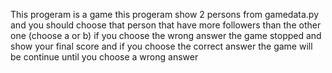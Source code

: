 This progeram is a game 
this progeram show 2 persons from gamedata.py and you should choose that person that have more followers than the other one (choose a or b)
if you choose the wrong answer the game stopped and show your final score
and if you choose the correct answer the game will be continue until you choose a wrong answer
